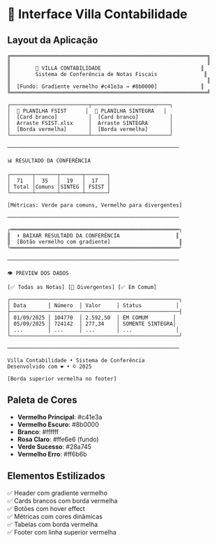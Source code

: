 # 🎨 Interface Villa Contabilidade

## Layout da Aplicação

```
╔═══════════════════════════════════════════════════════════════╗
║                                                               ║
║        🏢 VILLA CONTABILIDADE                                ║
║        Sistema de Conferência de Notas Fiscais               ║
║                                                               ║
║  [Fundo: Gradiente vermelho #c41e3a → #8b0000]              ║
╚═══════════════════════════════════════════════════════════════╝

┌─────────────────────────┬─────────────────────────┐
│  📁 PLANILHA FSIST      │  📁 PLANILHA SINTEGRA   │
│  [Card branco]          │  [Card branco]          │
│  Arraste FSIST.xlsx     │  Arraste SINTEGRA       │
│  [Borda vermelha]       │  [Borda vermelha]       │
└─────────────────────────┴─────────────────────────┘

───────────────────────────────────────────────────────

📊 RESULTADO DA CONFERÊNCIA

┌───────┬───────┬───────┬───────┐
│  71   │  35   │  19   │  17   │
│ Total │Comuns │SINTEG │ FSIST │
└───────┴───────┴───────┴───────┘

[Métricas: Verde para comuns, Vermelho para divergentes]

───────────────────────────────────────────────────────

┌══════════════════════════════════════════════════════┐
║  ⬇️ BAIXAR RESULTADO DA CONFERÊNCIA                  ║
║  [Botão vermelho com gradiente]                      ║
└══════════════════════════════════════════════════════┘

───────────────────────────────────────────────────────

👁️ PREVIEW DOS DADOS

[✅ Todas as Notas] [🔴 Divergentes] [✅ Em Comum]

┌──────────────────────────────────────────────────────┐
│ Data       │ Número  │ Valor     │ Status           │
├──────────────────────────────────────────────────────┤
│ 01/09/2025 │ 104770  │ 2.592,50  │ EM COMUM        │
│ 05/09/2025 │ 724142  │ 277,34    │ SOMENTE SINTEGRA│
│ ...        │ ...     │ ...       │ ...              │
└──────────────────────────────────────────────────────┘

───────────────────────────────────────────────────────

Villa Contabilidade • Sistema de Conferência
Desenvolvido com ❤️ • © 2025

[Borda superior vermelha no footer]
```

## Paleta de Cores

- **Vermelho Principal**: #c41e3a
- **Vermelho Escuro**: #8b0000  
- **Branco**: #ffffff
- **Rosa Claro**: #ffe6e6 (fundo)
- **Verde Sucesso**: #28a745
- **Vermelho Erro**: #ff6b6b

## Elementos Estilizados

✅ Header com gradiente vermelho  
✅ Cards brancos com borda vermelha  
✅ Botões com hover effect  
✅ Métricas com cores dinâmicas  
✅ Tabelas com borda vermelha  
✅ Footer com linha superior vermelha  
